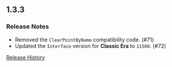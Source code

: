 ## 1.3.3

### Release Notes

- Removed the `ClearPointByName` compatibility code. (#71)
- Updated the `Interface` version for **Classic Era** to `11500`. (#72)

[Release History](https://github.com/SFX-WoW/AceGUI-3.0_SFX-Widgets/wiki/History)
